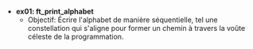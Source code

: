 - **ex01: ft_print_alphabet**
  - Objectif: Écrire l'alphabet de manière séquentielle, tel une constellation qui s'aligne pour former un chemin à travers la voûte céleste de la programmation.